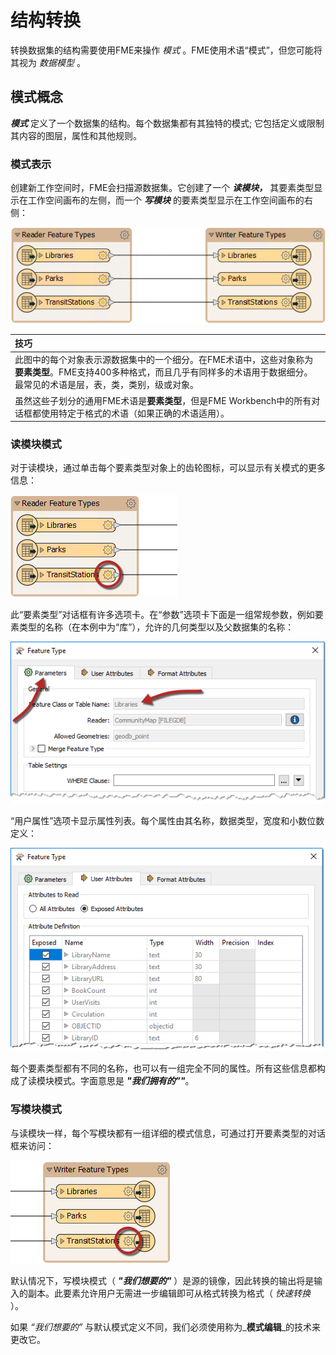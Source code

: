 # 结构转换

转换数据集的结构需要使用FME来操作 _模式_ 。FME使用术语“模式”，但您可能将其视为 _数据模型_ 。

## 模式概念

_**模式**_ 定义了一个数据集的结构。每个数据集都有其独特的模式; 它包括定义或限制其内容的图层，属性和其他规则。

### 模式表示

创建新工作空间时，FME会扫描源数据集。它创建了一个 _**读模块，**_ 其要素类型显示在工作空间画布的左侧，而一个 _**写模块**_ 的要素类型显示在工作空间画布的右侧：

![](./Images/Img2.004.ReaderWriterFeatureTypes.png)

|  技巧 |
| :--- |
|  此图中的每个对象表示源数据集中的一个细分。在FME术语中，这些对象称为**要素类型**。FME支持400多种格式，而且几乎有同样多的术语用于数据细分。最常见的术语是层，表，类，类别，级或对象。  |
|  虽然这些子划分的通用FME术语是**要素类型**，但是FME Workbench中的所有对话框都使用特定于格式的术语（如果正确的术语适用）。  |

### 读模块模式

对于读模块，通过单击每个要素类型对象上的齿轮图标，可以显示有关模式的更多信息：

![](./Images/Img2.005.ReaderFeatureTypePropertiesButton.png)

此“要素类型”对话框有许多选项卡。在“参数”选项卡下面是一组常规参数，例如要素类型的名称（在本例中为“库”），允许的几何类型以及父数据集的名称：

![](./Images/Img2.006.ReaderFeatureTypePropertiesDialog.png)

“用户属性”选项卡显示属性列表。每个属性由其名称，数据类型，宽度和小数位数定义：

![](./Images/Img2.007.ReaderFeatureTypePropertiesAttrs.png)

每个要素类型都有不同的名称，也可以有一组完全不同的属性。所有这些信息都构成了读模块模式。字面意思是 ***"我们拥有的”"***。

### 写模块模式

与读模块一样，每个写模块都有一组详细的模式信息，可通过打开要素类型的对话框来访问：

![](./Images/Img2.008.WriterFeatureTypePropertiesButton.png)

默认情况下，写模块模式（ ***"我们想要的"*** ）是源的镜像，因此转换的输出将是输入的副本。此要素允许用户无需进一步编辑即可从格式转换为格式（ _快速转换_ 
）。

如果 _“我们想要的”_ 与默认模式定义不同，我们必须使用称为_**模式编辑**_的技术来更改它。
